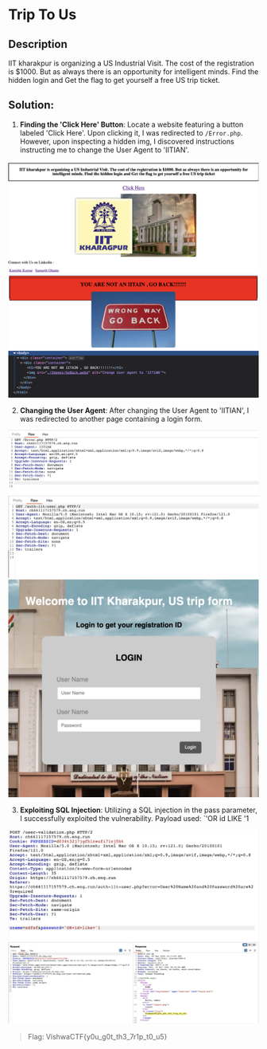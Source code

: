 # Trip To Us

## Description

IIT kharakpur is organizing a US Industrial Visit. The cost of the registration is $1000. But as always there is an opportunity for intelligent minds. Find the hidden login and Get the flag to get yourself a free US trip ticket.

## Solution:

1. **Finding the 'Click Here' Button**:
    Locate a website featuring a button labeled 'Click Here'. Upon clicking it, I was redirected to `/Error.php`. However, upon inspecting a hidden img, I discovered instructions instructing me to change the User Agent to 'IITIAN'.

![Home Page](../images/home_page.png)
![Error Page](../images/Error_page.png)
![Hidden Div](../images/hidden_div.png)

2. **Changing the User Agent**:
    After changing the User Agent to 'IITIAN', I was redirected to another page containing a login form.

![Home Page](../images/change_user_agent.png)
![Hidden Div](../images/redirect_to_login_page.png)
![Login Page](../images/login_page.png)

3. **Exploiting SQL Injection**:
    Utilizing a SQL injection in the pass parameter, I successfully exploited the vulnerability. Payload used: `'OR id LIKE '1

![Sqli Pyload](../images/sqli_payload.png)
![Flag](../images/web_flag_login.png)

> Flag: VishwaCTF{y0u_g0t_th3_7r1p_t0_u5}
